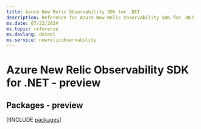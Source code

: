 ```yaml
---
title: Azure New Relic Observability SDK for .NET
description: Reference for Azure New Relic Observability SDK for .NET
ms.date: 07/23/2024
ms.topic: reference
ms.devlang: dotnet
ms.service: newrelicobservability
---
```

# Azure New Relic Observability SDK for .NET - preview
## Packages - preview
[!INCLUDE [packages](new-relic-observability-index.md)]